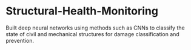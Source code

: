 # Structural-Health-Monitoring
Built deep neural networks using methods such as CNNs to classify the state of civil and mechanical structures for damage classification and prevention.

